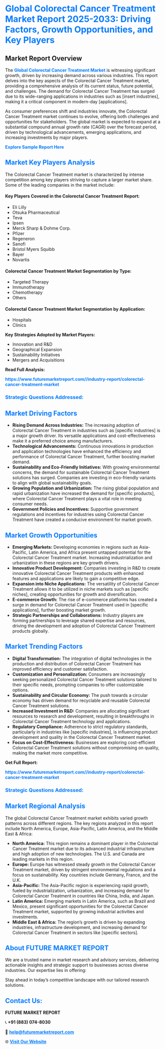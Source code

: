 <h1 style="color: #007BFF;">Global Colorectal Cancer Treatment Market Report 2025-2033: Driving Factors, Growth Opportunities, and Key Players</h1>

<section id="overview">
<h2>Market Report Overview</h2>
<p>The <a href="https://www.futuremarketreport.com//industry-report/colorectal-cancer-treatment-market" style="color: #007BFF; text-decoration: none;"><strong>Global Colorectal Cancer Treatment Market</strong></a> is witnessing significant growth, driven by increasing demand across various industries. This report delves into the key aspects of the Colorectal Cancer Treatment market, providing a comprehensive analysis of its current status, future potential, and challenges. The demand for Colorectal Cancer Treatment has surged due to its wide-ranging applications in industries such as [insert industries], making it a critical component in modern-day [applications].</p>
<p>As consumer preferences shift and industries innovate, the Colorectal Cancer Treatment market continues to evolve, offering both challenges and opportunities for stakeholders. The global market is expected to expand at a substantial compound annual growth rate (CAGR) over the forecast period, driven by technological advancements, emerging applications, and increasing investments by major players.</p>
</section>

<section id="overview">
<p><a href="https://www.futuremarketreport.com//request-sample/reportId=78172" style="color: #007BFF; text-decoration: none;"><strong>Explore Sample Report Here</strong></a></p>
</section>

<section id="key-players">
<h2 style="color: #007BFF;">Market Key Players Analysis</h2>
<p>The Colorectal Cancer Treatment market is characterized by intense competition among key players striving to capture a larger market share. Some of the leading companies in the market include:</p>
<h4>Key Players Covered in the Colorectal Cancer Treatment Report:</h4>
<ul><li>Eli Lilly</li><li>Otsuka Pharmaceutical</li><li>Teva</li><li>Ipsen</li><li>Merck Sharp &amp; Dohme Corp.</li><li>Pfizer</li><li>Regeneron</li><li>Sanofi</li><li>Bristol Myers Squibb</li><li>Bayer</li><li>Novartis</li></ul>
<h4>Colorectal Cancer Treatment Market Segmentation by Type:</h4>
<ul><li>Targeted Therapy</li><li>Immunotherapy</li><li>Chemotherapy</li><li>Others</li></ul>

<h4>Colorectal Cancer Treatment Market Segmentation by Application:</h4>
<ul><li>Hospitals</li><li>Clinics</li></ul>
<p><strong>Key Strategies Adopted by Market Players:</strong></p>
<ul>
<li>Innovation and R&D</li>
<li>Geographical Expansion</li>
<li>Sustainability Initiatives</li>
<li>Mergers and Acquisitions</li>
</ul>
</section>

<section>
<p><strong>Read Full Analysis: </strong></p><a href="https://www.futuremarketreport.com//industry-report/colorectal-cancer-treatment-market" style="color: #007BFF; text-decoration: none;"><strong>https://www.futuremarketreport.com//industry-report/colorectal-cancer-treatment-market</strong></a>
<h3 style="color: #007BFF;">Strategic Questions Addressed:</h3>
</section>

<section id="driving-factors">
<h2 style="color: #007BFF;">Market Driving Factors</h2>
<ul>
<li><strong>Rising Demand Across Industries:</strong> The increasing adoption of Colorectal Cancer Treatment in industries such as [specific industries] is a major growth driver. Its versatile applications and cost-effectiveness make it a preferred choice among manufacturers.</li>
<li><strong>Technological Advancements:</strong> Continuous innovations in production and application technologies have enhanced the efficiency and performance of Colorectal Cancer Treatment, further boosting market demand.</li>
<li><strong>Sustainability and Eco-Friendly Initiatives:</strong> With growing environmental concerns, the demand for sustainable Colorectal Cancer Treatment solutions has surged. Companies are investing in eco-friendly variants to align with global sustainability goals.</li>
<li><strong>Growing Population and Urbanization:</strong> The rising global population and rapid urbanization have increased the demand for [specific products], where Colorectal Cancer Treatment plays a vital role in meeting consumer needs.</li>
<li><strong>Government Policies and Incentives:</strong> Supportive government regulations and incentives for industries using Colorectal Cancer Treatment have created a conducive environment for market growth.</li>
</ul>
</section>

<section id="growth-opportunities">
<h2 style="color: #007BFF;">Market Growth Opportunities</h2>
<ul>
<li><strong>Emerging Markets:</strong> Developing economies in regions such as Asia-Pacific, Latin America, and Africa present untapped potential for the Colorectal Cancer Treatment market. Increasing industrialization and urbanization in these regions are key growth drivers.</li>
<li><strong>Innovative Product Development:</strong> Companies investing in R&D to create innovative Colorectal Cancer Treatment products with enhanced features and applications are likely to gain a competitive edge.</li>
<li><strong>Expansion into Niche Applications:</strong> The versatility of Colorectal Cancer Treatment allows it to be utilized in niche markets such as [specific niches], creating opportunities for growth and diversification.</li>
<li><strong>E-commerce Growth:</strong> The rise of e-commerce platforms has created a surge in demand for Colorectal Cancer Treatment used in [specific applications], further boosting market growth.</li>
<li><strong>Strategic Partnerships and Collaborations:</strong> Industry players are forming partnerships to leverage shared expertise and resources, driving the development and adoption of Colorectal Cancer Treatment products globally.</li>
</ul>
</section>

<section id="trending-factors">
<h2 style="color: #007BFF;">Market Trending Factors</h2>
<ul>
<li><strong>Digital Transformation:</strong> The integration of digital technologies in the production and distribution of Colorectal Cancer Treatment has improved efficiency and customer satisfaction.</li>
<li><strong>Customization and Personalization:</strong> Consumers are increasingly seeking personalized Colorectal Cancer Treatment solutions tailored to their specific needs, prompting companies to offer customizable options.</li>
<li><strong>Sustainability and Circular Economy:</strong> The push towards a circular economy has driven demand for recyclable and reusable Colorectal Cancer Treatment solutions.</li>
<li><strong>Increased Investment in R&D:</strong> Companies are allocating significant resources to research and development, resulting in breakthroughs in Colorectal Cancer Treatment technology and applications.</li>
<li><strong>Regulatory Compliance:</strong> Adherence to strict regulatory standards, particularly in industries like [specific industries], is influencing product development and quality in the Colorectal Cancer Treatment market.</li>
<li><strong>Focus on Cost-Effectiveness:</strong> Businesses are exploring cost-efficient Colorectal Cancer Treatment solutions without compromising on quality, making the market more competitive.</li>
</ul>
</section>

<section>
<p><strong>Get Full Report: </strong></p><a href="https://www.futuremarketreport.com//industry-report/colorectal-cancer-treatment-market" style="color: #007BFF; text-decoration: none;"><strong>https://www.futuremarketreport.com//industry-report/colorectal-cancer-treatment-market</strong></a>
<h3 style="color: #007BFF;">Strategic Questions Addressed:</h3>
</section>


<section id="regional-analysis">
<h2 style="color: #007BFF;">Market Regional Analysis</h2>
<p>The global Colorectal Cancer Treatment market exhibits varied growth patterns across different regions. The key regions analyzed in this report include North America, Europe, Asia-Pacific, Latin America, and the Middle East & Africa:</p>
<ul>
<li><strong>North America:</strong> This region remains a dominant player in the Colorectal Cancer Treatment market due to its advanced industrial infrastructure and high adoption of new technologies. The U.S. and Canada are leading markets in this region.</li>
<li><strong>Europe:</strong> Europe has witnessed steady growth in the Colorectal Cancer Treatment market, driven by stringent environmental regulations and a focus on sustainability. Key countries include Germany, France, and the U.K.</li>
<li><strong>Asia-Pacific:</strong> The Asia-Pacific region is experiencing rapid growth, fueled by industrialization, urbanization, and increasing demand for Colorectal Cancer Treatment in countries like China, India, and Japan.</li>
<li><strong>Latin America:</strong> Emerging markets in Latin America, such as Brazil and Mexico, present significant opportunities for the Colorectal Cancer Treatment market, supported by growing industrial activities and investments.</li>
<li><strong>Middle East & Africa:</strong> The region’s growth is driven by expanding industries, infrastructure development, and increasing demand for Colorectal Cancer Treatment in sectors like [specific sectors].</li>
</ul>
</section>

<footer>
<h2 style="color: #007BFF;">About FUTURE MARKET REPORT</h2>
<p>We are a trusted name in market research and advisory services, delivering actionable insights and strategic support to businesses across diverse industries. Our expertise lies in offering:</p>

<p>Stay ahead in today’s competitive landscape with our tailored research solutions.</p>

<h2 style="color: #007BFF;">Contact Us:</h2>
<p><strong>FUTURE MARKET REPORT</strong></p>
<p>📞 <strong>+91 (883) 074-8030</strong></p>
<p>📧 <strong><a href="mailto:help@futuremarketreport.com" style="color: #007BFF;">help@futuremarketreport.com</a></strong></p>
<p>🌐 <strong><a href="https://www.futuremarketreport.com/" style="color: #007BFF;">Visit Our Website</a></strong></p>
</footer>